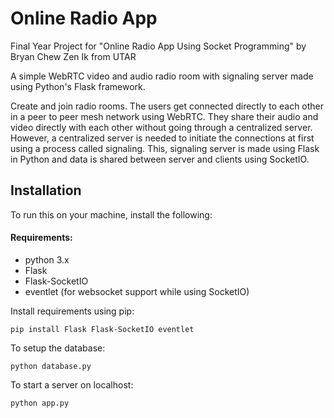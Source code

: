 # Online Radio App
Final Year Project for "Online Radio App Using Socket Programming" by Bryan Chew Zen Ik from UTAR

A simple WebRTC video and audio radio room with signaling server made using Python's Flask framework.

Create and join radio rooms. The users get connected directly to each other in a peer to peer mesh network using WebRTC. They share their audio and video directly with each other without going through a centralized server. However, a centralized server is needed to initiate the connections at first using a process called signaling. This, signaling server is made using Flask in Python and data is shared between server and clients using SocketIO.

## Installation
To run this on your machine, install the following:
#### Requirements:
* python 3.x
* Flask
* Flask-SocketIO
* eventlet (for websocket support while using SocketIO)

Install requirements using pip:
```
pip install Flask Flask-SocketIO eventlet
```

To setup the database:
```
python database.py
```

To start a server on localhost:
```
python app.py
```

